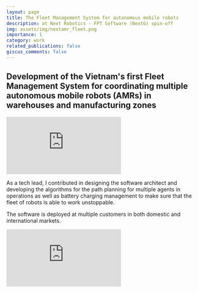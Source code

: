 ```yaml
---
layout: page
title: The Fleet Management System for autonomous mobile robots
description: at Next Robotics - FPT Software (NextG) spin-off
img: assets/img/nextamr_fleet.png
importance: 1
category: work
related_publications: false
giscus_comments: false
---
```

Development of the Vietnam's first Fleet Management System for coordinating multiple autonomous mobile robots (AMRs) in warehouses and manufacturing zones
---
<div class="embed-responsive embed-responsive-16by9 my-4">
    <iframe class="embed-responsive-item" src="https://www.youtube.com/embed/WTESByN7NF4?si=xxce74erq93ynG9p" title="YouTube video player" frameborder="0" allow="accelerometer; autoplay; clipboard-write; encrypted-media; gyroscope; picture-in-picture; web-share" referrerpolicy="strict-origin-when-cross-origin" allowfullscreen></iframe>
</div>

As a tech lead, I contributed in designing the software architect and developing the algorithms for the path planning for multiple agents in operations as well as battery charging management to make sure that the fleet of robots is able to work unstoppable. 

The software is deployed at multiple customers in both domestic and international markets.

<div class="embed-responsive embed-responsive-16by9 my-4">
    <iframe class="embed-responsive-item" src="https://www.youtube.com/embed/RLPC1COsGyo?si=brrHnYgFdP97KWB4" title="YouTube video player" frameborder="0" allow="accelerometer; autoplay; clipboard-write; encrypted-media; gyroscope; picture-in-picture; web-share" referrerpolicy="strict-origin-when-cross-origin" allowfullscreen></iframe>
</div>

